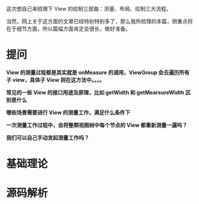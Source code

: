 这次想自己来梳理下 View 的绘制三部曲：测量、布局、绘制三大流程。

当然，网上关于这方面的文章已经特别特别多了，那么我所梳理的本篇，侧重点将在于细节方面，所以篇幅方面肯定会很长，做好准备。

# 提问



**View 的测量过程都是其实就是 onMeasure 的调用，ViewGroup 会去遍历所有子 view，具体子 View 则在这方法中。。。。**



**常见的一些 View 的接口用途及原理，比如 getWidth 和 getMearsureWidth 区别是什么**



**哪些场景需要进行 View 的测量工作，满足什么条件下**



**一次测量工作过程中，会将整颗视图树中每个节点的 View 都重新测量一遍吗？**



**我们可以自己手动发起测量工作吗？**  



# 基础理论



# 源码解析

